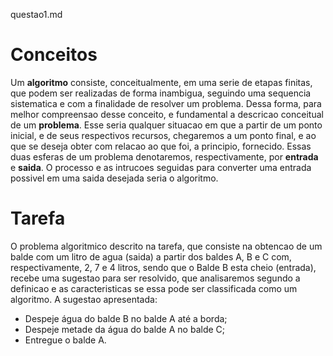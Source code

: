 questao1.md
# Conceitos
   
   Um **algoritmo** consiste, conceitualmente, em uma serie de etapas finitas, que podem ser realizadas de forma inambigua, seguindo uma sequencia sistematica e com a finalidade de resolver um problema. 
    Dessa forma, para melhor compreensao desse conceito, e fundamental a descricao conceitual de um **problema**. Esse seria qualquer situacao em que a partir de um ponto inicial, e de seus respectivos recursos, chegaremos a um ponto final, e ao que se deseja obter com relacao ao que foi, a principio, fornecido. Essas duas esferas de um problema denotaremos, respectivamente, por **entrada** e **saida**.
    O processo e as intrucoes seguidas para converter uma entrada possivel em uma saida desejada seria o algoritmo.
    
# Tarefa 
   
   O problema algoritmico descrito na tarefa, que consiste na obtencao de um balde com um litro de agua (saida) a partir dos baldes A, B e C com, respectivamente, 2, 7 e 4 litros, sendo que o Balde B esta cheio (entrada), recebe uma sugestao para ser resolvido, que analisaremos segundo a definicao e as caracteristicas se essa pode ser classificada como um algoritmo.
    A sugestao apresentada:
    
* Despeje água do balde B no balde A até a borda;
* Despeje metade da água do balde A no balde C;
* Entregue o balde A.
